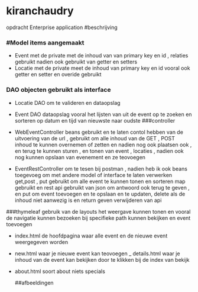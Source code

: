 # kiranchaudry
opdracht Enterprise application
#beschrijving
### #Model items aangemaakt
- Event met de private met de inhoud van van primary key en id , relaties gebruikt nadien ook gebruikt van getter en setters
- Locatie met de private meet de inhoud van primary key en id vooral ook getter en setter en overide gebruikt
### DAO objecten gebruikt als interface
- Locatie DAO om te valideren en dataopslag
- Event DAO dataopslag vooral het lijsten van uit de event op te zoeken en sorteren op datum en tijd van nieuwste naar oudste
###controller
- WebEventController beans gebruikt en te laten contol hebben van de uitvoering van de url , gebruikt om alle inhoud van de GET , POST inhoud te kunnen overnemen of zetten en nadien nog ook plaatsen ook , en terug te kunnen sturen , en tonen van event , locaties , nadien ook nog kunnen opslaan van evenement en ze teovoegen

- EventRestController om te tesen bij postman , nadien heb ik ook beans toegevoeg om met andere model of interface te laten verwerken
get,post , put  gebruikt om alle event te kunnen tonen en sorteren map gebruikt en rest api gebruikt van json om antwoord ook terug te geven , en put om event toevoegen en te opslaan en te updaten, delete als de inhoud niet aanwezig is en return geven verwijderen van api

###thymeleaf gebruik van de layouts het weergave kunnen tonen en vooral de navigatie kunnen bezoeken bij specifieke path kunnen bekijken en event toevoegen
- index.html de hoofdpagina waar alle event en de nieuwe event weergegeven worden
- new.html waar je nieuwe event kan teovoegen
_ details.html waar je inhoud van de event kan bekijken door te klikken bij de index van bekijk
- about.html soort about niets specials

  ##afbeeldingen 
